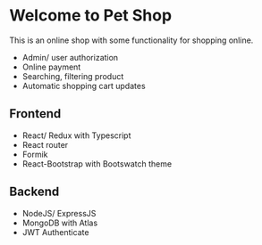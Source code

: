 # Welcome to Pet Shop

This is an online shop with some functionality for shopping online.

- Admin/ user authorization
- Online payment
- Searching, filtering product
- Automatic shopping cart updates

## Frontend 

- React/ Redux with Typescript
- React router
- Formik
- React-Bootstrap with Bootswatch theme

## Backend

- NodeJS/ ExpressJS
- MongoDB with Atlas 
- JWT Authenticate



